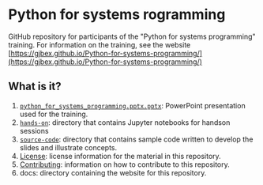 # Python for systems rogramming

GitHub repository for participants of the "Python for systems programming" training.
For information on the training, see the website
[https://gjbex.github.io/Python-for-systems-programming/](https://gjbex.github.io/Python-for-systems-programming/)


## What is it?

1. [`python_for_systems_programming.pptx.pptx`](python_for_systems_programming.pptx): PowerPoint
   presentation used for the training.
1. [`hands-on`](hands-on): directory that contains Jupyter notebooks for handson sessions
1. [`source-code`](source-code): directory that contains sample code written to
   develop the slides and illustrate concepts.
1. [License](LICENSE): license information for the material in this repository.
1. [Contributing](CONTRIBUTING.md): information on how to contribute to this
   repository.
1. docs: directory containing the website for this repository.
